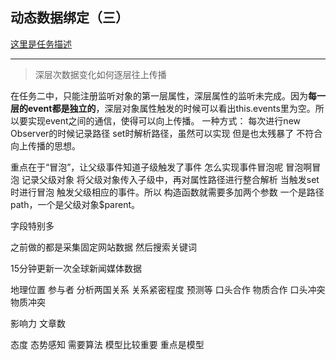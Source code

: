 ## 动态数据绑定（三）
[这里是任务描述](./task.md)
***

> 深层次数据变化如何逐层往上传播

在任务二中，只能注册监听对象的第一层属性，深层属性的监听未完成。因为**每一层的event都是独立的**，深层对象属性触发的时候可以看出this.events里为空。所以要实现event之间的通信，使得可以向上传播。
一种方式：
每次进行new Observer的时候记录路径 set时解析路径，虽然可以实现 但是也太残暴了 不符合向上传播的思想。

重点在于“冒泡”，让父级事件知道子级触发了事件
怎么实现事件冒泡呢 冒泡啊冒泡
记录父级对象 将父级对象传入子级中，再对属性路径进行整合解析 当触发set时进行冒泡 触发父级相应的事件。所以 构造函数就需要多加两个参数 一个是路径path，一个是父级对象$parent。




字段特别多

之前做的都是采集固定网站数据 然后搜索关键词 

15分钟更新一次全球新闻媒体数据

地理位置 
参与者
分析两国关系 关系紧密程度 预测等 口头合作 物质合作 口头冲突 物质冲突

影响力 
文章数

态度
态势感知
需要算法 模型比较重要
重点是模型


